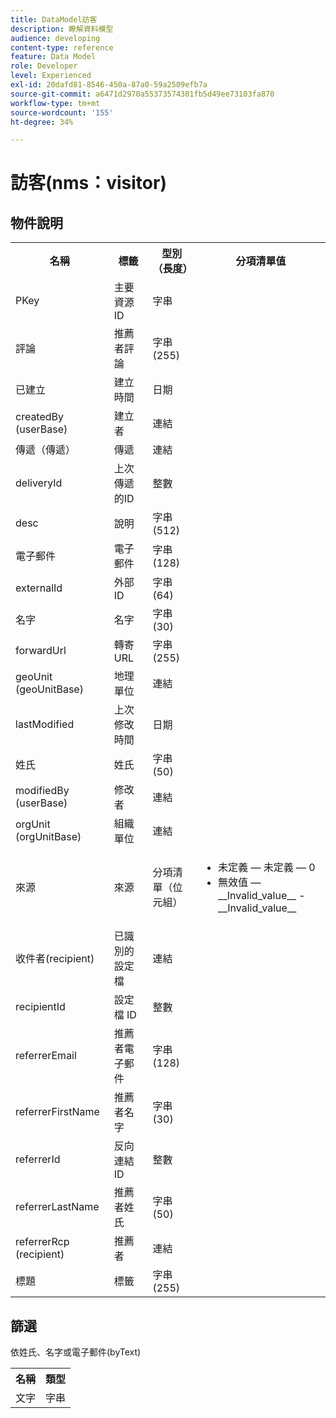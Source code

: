 ```yaml
---
title: DataModel訪客
description: 瞭解資料模型
audience: developing
content-type: reference
feature: Data Model
role: Developer
level: Experienced
exl-id: 20dafd81-8546-450a-87a0-59a2509efb7a
source-git-commit: a6471d2970a55373574301fb5d49ee73103fa870
workflow-type: tm+mt
source-wordcount: '155'
ht-degree: 34%

---
```


# 訪客(nms：visitor)

## 物件說明

<table>
    <tr>
        <th>名稱</th>
        <th>標籤</th>
        <th>型別（長度）</th>
        <th>分項清單值</th>
    </tr>
    <tr>
        <td>PKey</td>
        <td>主要資源ID</td>
        <td>字串 </td>
        <td> </td>
    </tr>
    <tr>
        <td>評論</td>
        <td>推薦者評論</td>
        <td>字串(255)</td>
        <td> </td>
    </tr>
    <tr>
        <td>已建立</td>
        <td>建立時間</td>
        <td>日期 </td>
        <td> </td>
    </tr>
    <tr>
        <td>createdBy (userBase)</td>
        <td>建立者</td>
        <td>連結 </td>
        <td> </td>
    </tr>
    <tr>
        <td>傳遞（傳遞）</td>
        <td>傳遞</td>
        <td>連結 </td>
        <td> </td>
    </tr>
    <tr>
        <td>deliveryId</td>
        <td>上次傳遞的ID</td>
        <td>整數 </td>
        <td> </td>
    </tr>
    <tr>
        <td>desc</td>
        <td>說明</td>
        <td>字串(512)</td>
        <td> </td>
    </tr>
    <tr>
        <td>電子郵件</td>
        <td>電子郵件</td>
        <td>字串(128)</td>
        <td> </td>
    </tr>
    <tr>
        <td>externalId</td>
        <td>外部 ID</td>
        <td>字串(64)</td>
        <td> </td>
    </tr>
    <tr>
        <td>名字</td>
        <td>名字</td>
        <td>字串(30)</td>
        <td> </td>
    </tr>
    <tr>
        <td>forwardUrl</td>
        <td>轉寄 URL</td>
        <td>字串(255)</td>
        <td> </td>
    </tr>
    <tr>
        <td>geoUnit (geoUnitBase)</td>
        <td>地理單位</td>
        <td>連結 </td>
        <td> </td>
    </tr>
    <tr>
        <td>lastModified</td>
        <td>上次修改時間</td>
        <td>日期 </td>
        <td> </td>
    </tr>
    <tr>
        <td>姓氏</td>
        <td>姓氏</td>
        <td>字串(50)</td>
        <td> </td>
    </tr>
    <tr>
        <td>modifiedBy (userBase)</td>
        <td>修改者</td>
        <td>連結 </td>
        <td> </td>
    </tr>
    <tr>
        <td>orgUnit (orgUnitBase)</td>
        <td>組織單位</td>
        <td>連結 </td>
        <td> </td>
    </tr>
    <tr>
        <td>來源</td>
        <td>來源</td>
        <td>分項清單（位元組） </td>
        <td>
            <ul>
            <li>未定義 — 未定義 — 0</li>
            <li>無效值 — __Invalid_value__ - __Invalid_value__</li>
            </ul>
        </td>
    </tr>
    <tr>
        <td>收件者(recipient)</td>
        <td>已識別的設定檔</td>
        <td>連結 </td>
        <td> </td>
    </tr>
    <tr>
        <td>recipientId</td>
        <td>設定檔 ID</td>
        <td>整數 </td>
        <td> </td>
    </tr>
    <tr>
        <td>referrerEmail</td>
        <td>推薦者電子郵件</td>
        <td>字串(128)</td>
        <td> </td>
    </tr>
    <tr>
        <td>referrerFirstName</td>
        <td>推薦者名字</td>
        <td>字串(30)</td>
        <td> </td>
    </tr>
    <tr>
        <td>referrerId</td>
        <td>反向連結ID</td>
        <td>整數 </td>
        <td> </td>
    </tr>
    <tr>
        <td>referrerLastName</td>
        <td>推薦者姓氏</td>
        <td>字串(50)</td>
        <td> </td>
    </tr>
    <tr>
        <td>referrerRcp (recipient)</td>
        <td>推薦者</td>
        <td>連結 </td>
        <td> </td>
    </tr>
    <tr>
        <td>標題</td>
        <td>標籤</td>
        <td>字串(255)</td>
        <td> </td>
    </tr>
</table>

## 篩選

依姓氏、名字或電子郵件(byText)</p>

<table>
        <tr>
        <th>名稱</th>
        <th>類型</th>
        </tr>
        <tr>
        <td>文字</td>
        <td>字串</td>
        </tr>
    </table>
